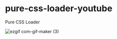# pure-css-loader-youtube

Pure CSS Loader

![ezgif com-gif-maker (3)](https://user-images.githubusercontent.com/97748602/180641804-8812bbd7-b12d-4c5d-a1c5-ffb726b1d762.gif)
